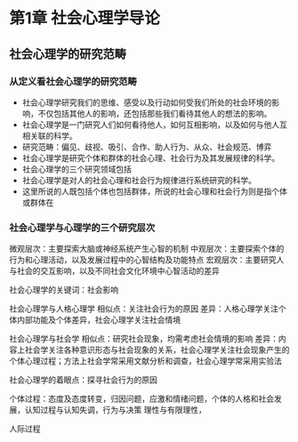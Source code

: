# 第1章 社会心理学导论

## 社会心理学的研究范畴

### 从定义看社会心理学的研究范畴

- 社会心理学研究我们的思维、感受以及行动如何受我们所处的社会环境的影响，不仅包括其他人的影响，还包括那些我们看待其他人的想法的影响。
- 社会心理学是一门研究人们如何看待他人，如何互相影响，以及如何与他人互相关联的科学。
- 研究范畴：偏见、歧视、吸引、合作、助人行为、从众、社会规范、博弈
- 社会心理学是研究个体和群体的社会心理、社会行为及其发展规律的科学。
- 社会心理学的三个研究领域包括
- 社会心理学是对人的社会心理和社会行为规律进行系统研究的科学。
- 这里所说的人既包括个体也包括群体，所说的社会心理和社会行为则是指个体或群体在

### 社会心理学与心理学的三个研究层次

微观层次：主要探索大脑或神经系统产生心智的机制
中观层次：主要探索个体的行为和心理活动，以及发展过程中的心智结构及功能特点
宏观层次：主要研究人与社会的交互影响，以及不同社会文化环境中心智活动的差异


社会心理学的关键词：社会影响

社会心理学与人格心理学
相似点：关注社会行为的原因
差异：人格心理学关注个体内部功能及个体差异，社会心理学关注社会情境

社会心理学与社会学
相似点：研究社会现象，均需考虑社会情境的影响
差异：内容上社会学关注各种意识形态与社会现象的关系，社会心理学关注社会现象产生的个体心理过程；方法上社会学常采用文献分析和调查，社会心理学常采用实验法

社会心理学的着眼点：探寻社会行为的原因

个体过程：态度及态度转变，归因问题，应激和情绪问题，个体的人格和社会发展，认知过程与认知失调，行为与决策 理性与有限理性，

人际过程